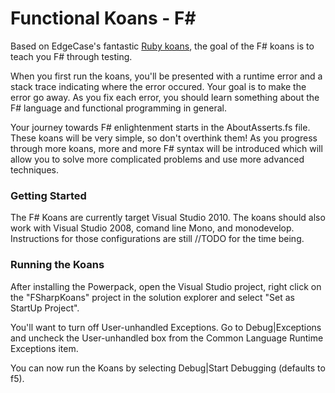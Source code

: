 # Functional Koans - F# #

Based on EdgeCase's fantastic [Ruby koans](http://github.com/edgecase/ruby_koans),
the goal of the F# koans is to teach you F# through testing.

When you first run the koans, you'll be presented with a runtime error and a
stack trace indicating where the error occured. Your goal is to make the
error go away. As you fix each error, you should learn something about
the F# language and functional programming in general.

Your journey towards F# enlightenment starts in the AboutAsserts.fs file. These
koans will be very simple, so don't overthink them! As you progress through
more koans, more and more F# syntax will be introduced which will allow
you to solve more complicated problems and use more advanced techniques.


### Getting Started

The F# Koans are currently target Visual Studio 2010. The koans
should also work with Visual Studio 2008, comand line Mono, and monodevelop.
Instructions for those configurations are still //TODO for the time being.

### Running the Koans

After installing the Powerpack, open the Visual Studio project, right click on
the "FSharpKoans" project in the solution explorer and select 
"Set as StartUp Project".

You'll want to turn off User-unhandled Exceptions. Go to Debug|Exceptions and
uncheck the User-unhandled box from the Common Language Runtime Exceptions
item.

You can now run the Koans by selecting Debug|Start Debugging (defaults to f5).
